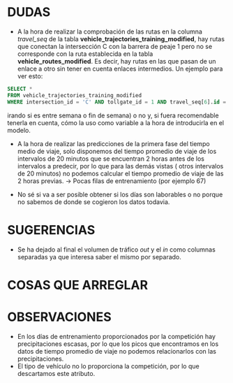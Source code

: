 # DUDAS
* A la hora de realizar la comprobación de las rutas en la columna *travel_seq* de la tabla **vehicle_trajectories_training_modified**, hay rutas que conectan la intersección C con la barrera de peaje 1 pero no se corresponde con la ruta establecida en la tabla **vehicle_routes_modified**. Es decir, hay rutas en las que pasan de un enlace a otro sin tener en cuenta enlaces intermedios. Un ejemplo para ver esto: 

```sql
SELECT *
FROM vehicle_trajectories_training_modified 
WHERE intersection_id = 'C' AND tollgate_id = 1 AND travel_seq[6].id = '121';
```
irando si es entre semana o fin de semana) o no y, si fuera recomendable tenerla en cuenta, cómo la uso como variable a la hora de introducirla en el modelo.



* A la hora de realizar las predicciones de la primera fase del tiempo medio de viaje, solo disponemos del tiempo promedio de viaje de los intervalos de 20 minutos que se encuentran 2 horas antes de los intervalos a predecir, por lo que para las demás vistas ( otros intervalos de 20 minutos) no podemos calcular el tiempo promedio de viaje de las 2 horas previas. -> Pocas filas de entrenamiento (por ejemplo 67)

* No sé si va a ser posible obtener si los días son laborables o no porque no sabemos de donde se cogieron los datos todavia.

# SUGERENCIAS
* Se ha dejado al final el volumen de tráfico *out* y el *in* como columnas separadas ya que interesa saber el mismo por separado.

# COSAS QUE ARREGLAR


# OBSERVACIONES
* En los días de entrenamiento proporcionados por la competición hay precipitaciones escasas, por lo que los picos que encontramos en los datos de tiempo promedio de viaje no podemos relacionarlos con las precipitaciones.
* El tipo de vehículo no lo proporciona la competición, por lo que descartamos este atributo.
